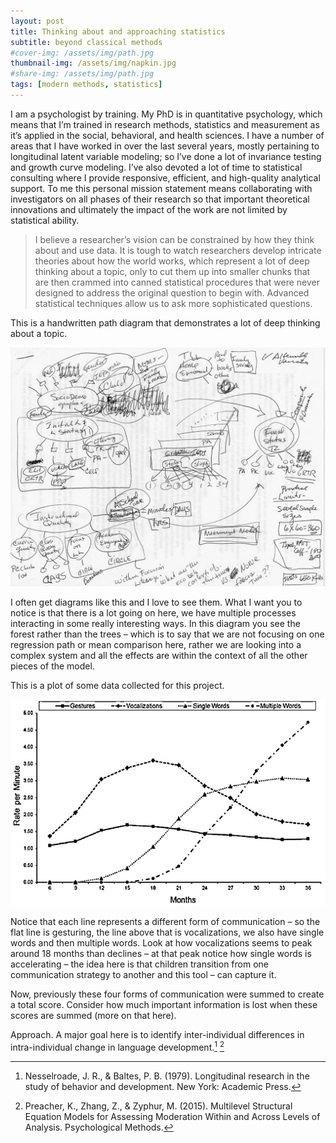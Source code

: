 ```yaml
---
layout: post
title: Thinking about and approaching statistics
subtitle: beyond classical methods
#cover-img: /assets/img/path.jpg
thumbnail-img: /assets/img/napkin.jpg
#share-img: /assets/img/path.jpg  
tags: [modern methods, statistics]
---
```


I am a psychologist by training. My PhD is in quantitative psychology, which means that I’m trained in research methods, statistics and measurement as it’s applied in the social, behavioral, and health sciences. I have a number of areas that I have worked in over the last several years, mostly pertaining to longitudinal latent variable modeling; so I’ve done a lot of invariance testing and growth curve modeling. I’ve also devoted a lot of time to statistical consulting where I provide responsive, efficient, and high-quality analytical support. To me this personal mission statement means collaborating with investigators on all phases of their research so that important theoretical innovations and ultimately the impact of the work are not limited by statistical ability. 

> I believe a researcher’s vision can be constrained by how they think about and use data. It is tough to watch researchers develop intricate theories about how the world works, which represent a lot of deep thinking about a topic, only to cut them up into smaller chunks that are then crammed into canned statistical procedures that were never designed to address the original question to begin with. Advanced statistical techniques allow us to ask more sophisticated questions.

This is a handwritten path diagram that demonstrates a lot of deep thinking about a topic. 

![napkin](/assets/img/napkin.jpg "A cool napkin diagram")

I often get diagrams like this and I love to see them. What I want you to notice is that there is a lot going on here, we have multiple processes interacting in some really interesting ways. In this diagram you see the forest rather than the trees – which is to say that we are not focusing on one regression path or mean comparison here, rather we are looking into a complex system and all the effects are within the context of all the other pieces of the model. 

This is a plot of some data collected for this project. 

![eciplot](/assets/img/eciplot.png "Greenwood, C. R., Walker, D., Buzhardt, J., Howard, W. J., McCune, L., & Anderson, R. A., (2013). Evidence of a continuum in foundational expressive communication skills. Early Childhood Research Quarterly, 28, 540-554.")

Notice that each line represents a different form of communication – so the flat line is gesturing, the line above that is vocalizations, we also have single words and then multiple words. Look at how vocalizations seems to peak around 18 months than declines – at that peak notice how single words is accelerating – the idea here is that children transition from one communication strategy to another and this tool – can capture it. 

Now, previously these four forms of communication were summed to create a total score. Consider how much important information is lost when these scores are summed (more on that here). 

Approach. A major goal here is to identify inter-individual differences in intra-individual change in language development.[^fn1] [^fn2]

[^fn1]: Nesselroade, J. R., & Baltes, P. B. (1979). Longitudinal research in the study of behavior and development. New York: Academic Press.
[^fn2]:	Preacher, K., Zhang, Z., & Zyphur, M. (2015). Multilevel Structural Equation Models for Assessing Moderation Within and Across Levels of Analysis. Psychological Methods.


